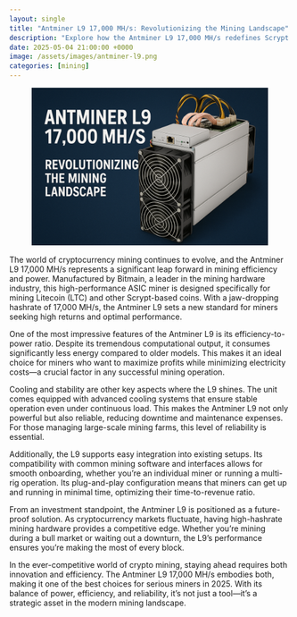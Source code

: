 ```yaml
---
layout: single
title: "Antminer L9 17,000 MH/s: Revolutionizing the Mining Landscape"
description: "Explore how the Antminer L9 17,000 MH/s redefines Scrypt mining with unmatched power, efficiency, and reliability for professional crypto miners."
date: 2025-05-04 21:00:00 +0000
image: /assets/images/antminer-l9.png
categories: [mining]
---
```


<figure style="text-align: center;">
  <img src="/assets/images/antminer-l9.png" alt="Antminer L9 17,000 MH/s Scrypt Miner" width="1024" style="max-width:100%; height:auto;" />
</figure>

<p>The world of cryptocurrency mining continues to evolve, and the Antminer L9 17,000 MH/s represents a significant leap forward in mining efficiency and power. Manufactured by Bitmain, a leader in the mining hardware industry, this high-performance ASIC miner is designed specifically for mining Litecoin (LTC) and other Scrypt-based coins. With a jaw-dropping hashrate of 17,000 MH/s, the Antminer L9 sets a new standard for miners seeking high returns and optimal performance.</p>

<p>One of the most impressive features of the Antminer L9 is its efficiency-to-power ratio. Despite its tremendous computational output, it consumes significantly less energy compared to older models. This makes it an ideal choice for miners who want to maximize profits while minimizing electricity costs—a crucial factor in any successful mining operation.</p>

<p>Cooling and stability are other key aspects where the L9 shines. The unit comes equipped with advanced cooling systems that ensure stable operation even under continuous load. This makes the Antminer L9 not only powerful but also reliable, reducing downtime and maintenance expenses. For those managing large-scale mining farms, this level of reliability is essential.</p>

<p>Additionally, the L9 supports easy integration into existing setups. Its compatibility with common mining software and interfaces allows for smooth onboarding, whether you’re an individual miner or running a multi-rig operation. Its plug-and-play configuration means that miners can get up and running in minimal time, optimizing their time-to-revenue ratio.</p>

<p>From an investment standpoint, the Antminer L9 is positioned as a future-proof solution. As cryptocurrency markets fluctuate, having high-hashrate mining hardware provides a competitive edge. Whether you’re mining during a bull market or waiting out a downturn, the L9’s performance ensures you’re making the most of every block.</p>

<p>In the ever-competitive world of crypto mining, staying ahead requires both innovation and efficiency. The Antminer L9 17,000 MH/s embodies both, making it one of the best choices for serious miners in 2025. With its balance of power, efficiency, and reliability, it’s not just a tool—it’s a strategic asset in the modern mining landscape.</p>
